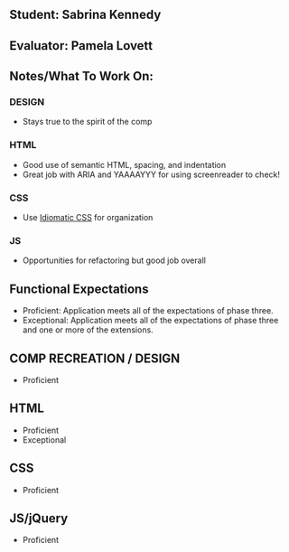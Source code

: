 ## Student: Sabrina Kennedy
## Evaluator: Pamela Lovett
## Notes/What To Work On:

### DESIGN
- Stays true to the spirit of the comp

### HTML
- Good use of semantic HTML, spacing, and indentation
- Great job with ARIA and YAAAAYYY for using screenreader to check!

### CSS
- Use [Idiomatic CSS](https://github.com/necolas/idiomatic-css) for organization

### JS
- Opportunities for refactoring but good job overall

## Functional Expectations
  
* Proficient: Application meets all of the expectations of phase three.  
* Exceptional: Application meets all of the expectations of phase three and one or more of the extensions.  

## COMP RECREATION / DESIGN
  
* Proficient  

## HTML
 
* Proficient  
* Exceptional  

## CSS

* Proficient  

## JS/jQuery
 
* Proficient  
